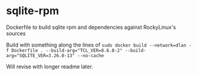 # sqlite-rpm
Dockerfile to build sqlite rpm and dependencies against RockyLinux's sources

Build with something along the lines of `sudo docker build --network=dlan -f Dockerfile . --build-arg="TCL_VER=8.6.8-2" --build-arg="SQLITE_VER=3.26.0-13" --no-cache`

Will revise with longer readme later.

